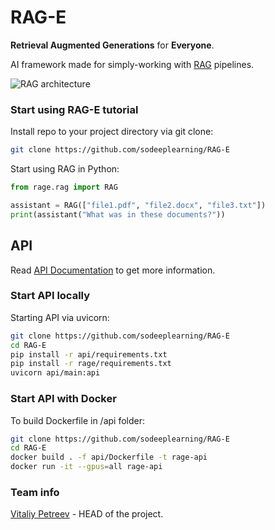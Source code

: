 # RAG-E
**Retrieval Augmented Generations** for **Everyone**.

AI framework made for simply-working with [RAG](https://en.wikipedia.org/wiki/Retrieval-augmented_generation) pipelines.

![RAG architecture](https://blogs.nvidia.com/wp-content/uploads/2023/11/Retrieval-Augmented-Generation-RAG-KV-1.jpg)

### Start using RAG-E tutorial
Install repo to your project directory via git clone:
```bash
git clone https://github.com/sodeeplearning/RAG-E
```
Start using RAG in Python:
```python
from rage.rag import RAG

assistant = RAG(["file1.pdf", "file2.docx", "file3.txt"])
print(assistant("What was in these documents?"))
```


## API
Read [API Documentation](https://github.com/sodeeplearning/RAG-E/blob/main/api/README.md) to get more information.
### Start API locally
Starting API via uvicorn:
```bash
git clone https://github.com/sodeeplearning/RAG-E
cd RAG-E
pip install -r api/requirements.txt
pip install -r rage/requirements.txt
uvicorn api/main:api
```

### Start API with Docker
To build Dockerfile in /api folder:
```bash
git clone https://github.com/sodeeplearning/RAG-E
cd RAG-E
docker build . -f api/Dockerfile -t rage-api
docker run -it --gpus=all rage-api  
```

### Team info
[Vitaliy Petreev](https://github.com/sodeeplearning) - HEAD of the project.
